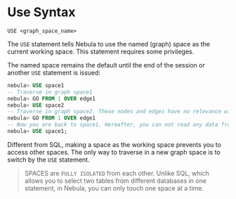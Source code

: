 # Use Syntax

```
USE <graph_space_name>
```

The `USE` statement tells Nebula to use the named (graph) space as the current working space. This statement requires some privileges.

The named space remains the default until the end of the session or another `USE` statement is issued:

```SQL
nebula> USE space1
-- Traverse in graph space1
nebula> GO FROM 1 OVER edge1
nebula> USE space2
-- Traverse in graph space2. These nodes and edges have no relevance with space1.
nebula> GO FROM 1 OVER edge1
-- Now you are back to space1. Hereafter, you can not read any data from space2.
nebula> USE space1;
```

Different from SQL, making a space as the working space prevents you to access other spaces. The only way to traverse in a new graph space is to switch by the `USE` statement.

> SPACES are `FULLY ISOLATED` from each other. Unlike SQL, which allows you to select two tables from different databases in one statement, in Nebula, you can only touch one space at a time.
